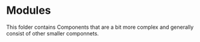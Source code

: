 # Modules

This folder contains Components that are a bit more complex and generally consist of other smaller componnets.
